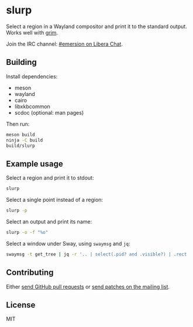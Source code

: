 # slurp

Select a region in a Wayland compositor and print it to the standard output.
Works well with [grim](https://github.com/emersion/grim).

Join the IRC channel: [#emersion on Libera Chat][IRC].

## Building

Install dependencies:

* meson
* wayland
* cairo
* libxkbcommon
* scdoc (optional: man pages)

Then run:

```sh
meson build
ninja -C build
build/slurp
```

## Example usage

Select a region and print it to stdout:

```sh
slurp
```

Select a single point instead of a region:

```sh
slurp -p
```

Select an output and print its name:

```sh
slurp -o -f "%o"
```

Select a window under Sway, using `swaymsg` and `jq`:

```sh
swaymsg -t get_tree | jq -r '.. | select(.pid? and .visible?) | .rect | "\(.x),\(.y) \(.width)x\(.height)"' | slurp
```

## Contributing

Either [send GitHub pull requests][GitHub] or [send patches on the mailing list][ML].

## License

MIT

[IRC]: https://web.libera.chat/gamja/#emersion
[GitHub]: https://github.com/emersion/slurp
[ML]: https://lists.sr.ht/%7Eemersion/public-inbox
